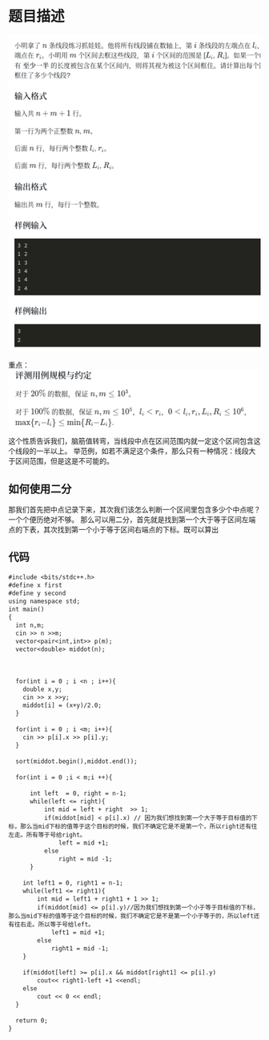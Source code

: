 # 题目描述
![Alt text](image-1.png)

重点： 
![Alt text](image-2.png)
这个性质告诉我们，脑筋值转弯，当线段中点在区间范围内就一定这个区间包含这个线段的一半以上。
举范例，如若不满足这个条件，那么只有一种情况：线段大于区间范围，但是这是不可能的。


## 如何使用二分
那我们首先把中点记录下来，其次我们该怎么判断一个区间里包含多少个中点呢？ 一个个便历绝对不够。 那么可以用二分，首先就是找到第一个大于等于区间左端点的下表，其次找到第一个小于等于区间右端点的下标。既可以算出



## 代码

```
#include <bits/stdc++.h>
#define x first
#define y second
using namespace std;
int main()
{
  int n,m;
  cin >> n >>m;
  vector<pair<int,int>> p(m);
  vector<double> middot(n);
  
  

  for(int i = 0 ; i <n ; i++){
    double x,y;
    cin >> x >>y;
    middot[i] = (x+y)/2.0;
  }
  
  for(int i = 0 ; i <m; i++){
    cin >> p[i].x >> p[i].y;
  }
  
  sort(middot.begin(),middot.end());
  
  for(int i = 0 ;i < m;i ++){
      
      int left  = 0, right = n-1;
      while(left <= right){
          int mid = left + right  >> 1;
          if(middot[mid] < p[i].x) // 因为我们想找到第一个大于等于目标值的下标，那么当mid下标的值等于这个目标的时候，我们不确定它是不是第一个，所以right还有往左走。所有等于号给right。
              left = mid +1;
          else
              right = mid -1; 
      }

    int left1 = 0, right1 = n-1;
    while(left1 <= right1){
        int mid = left1 + right1 + 1 >> 1;
        if(middot[mid] <= p[i].y)//因为我们想找到第一个小于等于目标值的下标，那么当mid下标的值等于这个目标的时候，我们不确定它是不是第一个小于等于的，所以left还有往右走。所以等于号给left。
            left1 = mid +1;
        else 
            right1 = mid -1;
    }
    
    if(middot[left] >= p[i].x && middot[right1] <= p[i].y)
        cout<< right1-left +1 <<endl;
    else
        cout << 0 << endl; 
  }

  return 0;
}
```